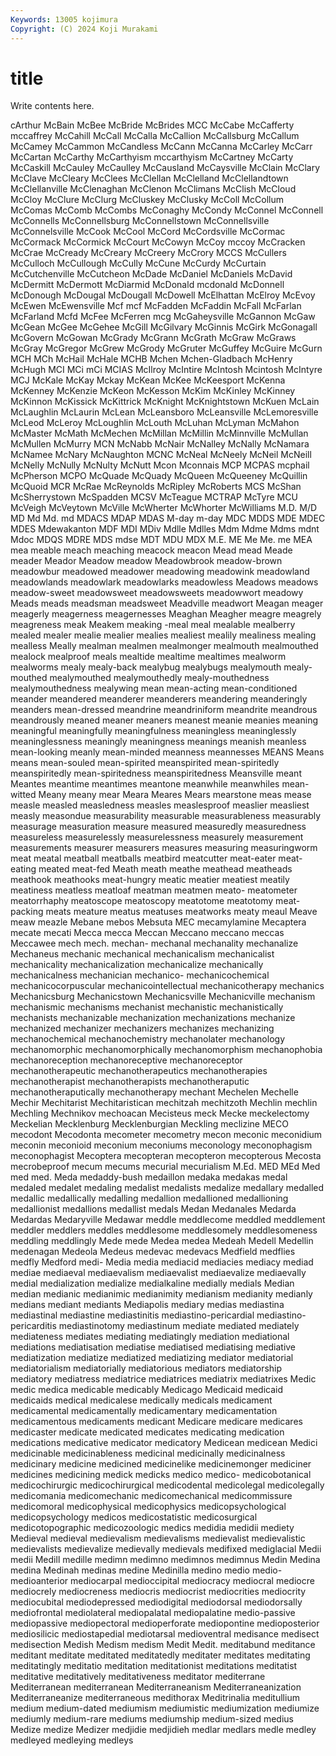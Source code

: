 ```yaml
---
Keywords: 13005 kojimura
Copyright: (C) 2024 Koji Murakami
---
```


# title

Write contents here.



cArthur McBain McBee McBride McBrides
MCC McCabe McCafferty mccaffrey McCahill McCall McCalla McCallion McCallsburg McCallum
McCamey McCammon McCandless McCann McCanna McCarley McCarr McCartan McCarthy McCarthyism
mccarthyism McCartney McCarty McCaskill McCauley McCaulley McCausland McCaysville McClain McClary
McClave McCleary McClees McClellan McClelland McClellandtown McClellanville McClenaghan McClenon McClimans
McClish McCloud McCloy McClure McClurg McCluskey McClusky McColl McCollum McComas
McComb McCombs McConaghy McCondy McConnel McConnell McConnells McConnellsburg McConnellstown McConnellsville
McConnelsville McCook McCool McCord McCordsville McCormac McCormack McCormick McCourt McCowyn
McCoy mccoy McCracken McCrae McCready McCreary McCreery McCrory MCCS McCullers
McCulloch McCullough McCully McCune McCurdy McCurtain McCutchenville McCutcheon McDade McDaniel
McDaniels McDavid McDermitt McDermott McDiarmid McDonald mcdonald McDonnell McDonough McDougal
McDougall McDowell McElhattan McElroy McEvoy McEwen McEwensville Mcf mcf McFadden
McFaddin McFall McFarlan McFarland Mcfd McFee McFerren mcg McGaheysville McGannon
McGaw McGean McGee McGehee McGill McGilvary McGinnis McGirk McGonagall McGovern
McGowan McGrady McGrann McGrath McGraw McGraws McGray McGregor McGrew McGrody
McGruter McGuffey McGuire McGurn MCH MCh McHail McHale MCHB Mchen
Mchen-Gladbach McHenry McHugh MCI MCi mCi MCIAS McIlroy McIntire McIntosh
Mcintosh McIntyre MCJ McKale McKay Mckay McKean McKee McKeesport McKenna
McKenney McKenzie McKeon McKesson McKim McKinley McKinney McKinnon McKissick McKittrick
McKnight McKnightstown McKuen McLain McLaughlin McLaurin McLean McLeansboro McLeansville McLemoresville
McLeod McLeroy McLoughlin McLouth McLuhan McLyman McMahon McMaster McMath McMechen
McMillan McMillin McMinnville McMullan McMullen McMurry MCN McNabb McNair McNalley
McNally McNamara McNamee McNary McNaughton MCNC McNeal McNeely McNeil McNeill
McNelly McNully McNulty McNutt Mcon Mconnais MCP MCPAS mcphail McPherson
MCPO McQuade McQuady McQueen McQueeney McQuillin McQuoid MCR McRae McReynolds
McRipley McRoberts MCS McShan McSherrystown McSpadden MCSV McTeague MCTRAP McTyre
MCU McVeigh McVeytown McVille McWherter McWhorter McWilliams M.D. M/D MD
Md Md. md MDACS MDAP MDAS M-day m-day MDC MDDS
MDE MDEC MDES Mdewakanton MDF MDI MDiv Mdlle Mdlles Mdm
Mdme Mdms mdnt Mdoc MDQS MDRE MDS mdse MDT MDU
MDX M.E. ME Me Me. me MEA mea meable meach
meaching meacock meacon Mead mead Meade meader Meador Meadow meadow
Meadowbrook meadow-brown meadowbur meadowed meadower meadowing meadowink meadowland meadowlands meadowlark
meadowlarks meadowless Meadows meadows meadow-sweet meadowsweet meadowsweets meadowwort meadowy Meads
meads meadsman meadsweet Meadville meadwort Meagan meager meagerly meagerness meagernesses
Meaghan Meagher meagre meagrely meagreness meak Meakem meaking -meal meal
mealable mealberry mealed mealer mealie mealier mealies mealiest mealily mealiness
mealing mealless Meally mealman mealmen mealmonger mealmouth mealmouthed mealock mealproof
meals mealtide mealtime mealtimes mealworm mealworms mealy mealy-back mealybug mealybugs
mealymouth mealy-mouthed mealymouthed mealymouthedly mealy-mouthedness mealymouthedness mealywing mean mean-acting mean-conditioned
meander meandered meanderer meanderers meandering meanderingly meanders mean-dressed meandrine meandriniform
meandrite meandrous meandrously meaned meaner meaners meanest meanie meanies meaning
meaningful meaningfully meaningfulness meaningless meaninglessly meaninglessness meaningly meaningness meanings meanish
meanless mean-looking meanly mean-minded meanness meannesses MEANS Means means mean-souled
mean-spirited meanspirited mean-spiritedly meanspiritedly mean-spiritedness meanspiritedness Meansville meant Meantes meantime
meantimes meantone meanwhile meanwhiles mean-witted Meany meany mear Meara Meares
Mears mearstone meas mease measle measled measledness measles measlesproof measlier
measliest measly measondue measurability measurable measurableness measurably measurage measuration measure
measured measuredly measuredness measureless measurelessly measurelessness measurely measurement measurements measurer
measurers measures measuring measuringworm meat meatal meatball meatballs meatbird meatcutter
meat-eater meat-eating meated meat-fed Meath meath meathe meathead meatheads meathook
meathooks meat-hungry meatic meatier meatiest meatily meatiness meatless meatloaf meatman
meatmen meato- meatometer meatorrhaphy meatoscope meatoscopy meatotome meatotomy meat-packing meats
meature meatus meatuses meatworks meaty meaul Meave meaw meazle Mebane
mebos Mebsuta MEC mecamylamine Mecaptera mecate mecati Mecca mecca Meccan
Meccano meccano meccas Meccawee mech mech. mechan- mechanal mechanality mechanalize
Mechaneus mechanic mechanical mechanicalism mechanicalist mechanicality mechanicalization mechanicalize mechanically mechanicalness
mechanician mechanico- mechanicochemical mechanicocorpuscular mechanicointellectual mechanicotherapy mechanics Mechanicsburg Mechanicstown Mechanicsville
Mechanicville mechanism mechanismic mechanisms mechanist mechanistic mechanistically mechanists mechanizable mechanization
mechanizations mechanize mechanized mechanizer mechanizers mechanizes mechanizing mechanochemical mechanochemistry mechanolater
mechanology mechanomorphic mechanomorphically mechanomorphism mechanophobia mechanoreception mechanoreceptive mechanoreceptor mechanotherapeutic mechanotherapeutics
mechanotherapies mechanotherapist mechanotherapists mechanotheraputic mechanotheraputically mechanotherapy mechant Mechelen Mechelle Mechir
Mechitarist Mechitaristican mechitzah mechitzoth Mechlin mechlin Mechling Mechnikov mechoacan Mecisteus
meck Mecke meckelectomy Meckelian Mecklenburg Mecklenburgian Meckling meclizine MECO mecodont
Mecodonta mecometer mecometry mecon meconic meconidium meconin meconioid meconium meconiums
meconology meconophagism meconophagist Mecoptera mecopteran mecopteron mecopterous Mecosta mecrobeproof mecum
mecums mecurial mecurialism M.Ed. MED MEd Med med med. Meda
medaddy-bush medaillon medaka medakas medal medaled medalet medaling medalist medalists
medalize medallary medalled medallic medallically medalling medallion medallioned medallioning medallionist
medallions medallist medals Medan Medanales Medarda Medardas Medaryville Medawar meddle
meddlecome meddled meddlement meddler meddlers meddles meddlesome meddlesomely meddlesomeness meddling
meddlingly Mede mede Medea medea Medeah Medell Medellin medenagan Medeola
Medeus medevac medevacs Medfield medflies medfly Medford medi- Media media
mediacid mediacies mediacy mediad mediae mediaeval mediaevalism mediaevalist mediaevalize mediaevally
medial medialization medialize medialkaline medially medials Median median medianic medianimic
medianimity medianism medianity medianly medians mediant mediants Mediapolis mediary medias
mediastina mediastinal mediastine mediastinitis mediastino-pericardial mediastino-pericarditis mediastinotomy mediastinum mediate mediated
mediately mediateness mediates mediating mediatingly mediation mediational mediations mediatisation mediatise
mediatised mediatising mediative mediatization mediatize mediatized mediatizing mediator mediatorial mediatorialism
mediatorially mediatorious mediators mediatorship mediatory mediatress mediatrice mediatrices mediatrix mediatrixes
Medic medic medica medicable medicably Medicago Medicaid medicaid medicaids medical
medicalese medically medicals medicament medicamental medicamentally medicamentary medicamentation medicamentous medicaments
medicant Medicare medicare medicares medicaster medicate medicated medicates medicating medication
medications medicative medicator medicatory Medicean medicean Medici medicinable medicinableness medicinal
medicinally medicinalness medicinary medicine medicined medicinelike medicinemonger mediciner medicines medicining
medick medicks medico medico- medicobotanical medicochirurgic medicochirurgical medicodental medicolegal medicolegally
medicomania medicomechanic medicomechanical medicommissure medicomoral medicophysical medicophysics medicopsychological medicopsychology medicos
medicostatistic medicosurgical medicotopographic medicozoologic medics medidia medidii mediety Medieval medieval
medievalism medievalisms medievalist medievalistic medievalists medievalize medievally medievals medifixed mediglacial
Medii medii Medill medille medimn medimno medimnos medimnus Medin Medina
medina Medinah medinas medine Medinilla medino medio medio- medioanterior mediocarpal
medioccipital mediocracy mediocral mediocre mediocrely mediocreness mediocris mediocrist mediocrities mediocrity
mediocubital mediodepressed mediodigital mediodorsal mediodorsally mediofrontal mediolateral mediopalatal mediopalatine medio-passive
mediopassive mediopectoral medioperforate mediopontine medioposterior mediosilicic mediostapedial mediotarsal medioventral medisance
medisect medisection Medish Medism medism Medit Medit. meditabund meditance meditant
meditate meditated meditatedly meditater meditates meditating meditatingly meditatio meditation meditationist
meditations meditatist meditative meditatively meditativeness meditator mediterrane Mediterranean mediterranean Mediterraneanism
Mediterraneanization Mediterraneanize mediterraneous medithorax Meditrinalia meditullium medium medium-dated mediumism mediumistic
mediumization mediumize mediumly medium-rare mediums mediumship medium-sized medius Medize medize
Medizer medjidie medjidieh medlar medlars medle medley medleyed medleying medleys
